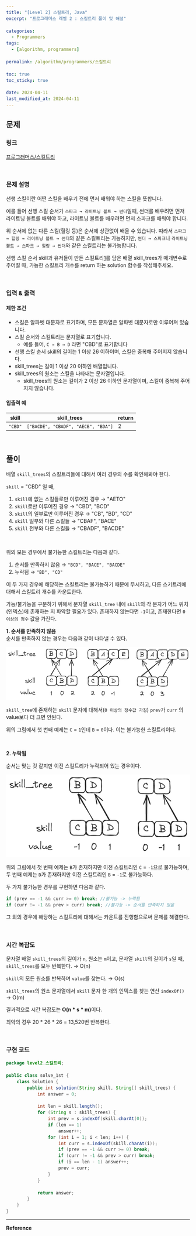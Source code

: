 ```yaml
---
title: "[Level 2] 스킬트리, Java"
excerpt: "프로그래머스 레벨 2 : 스킬트리 풀이 및 해설"

categories:
  - Programmers
tags:
  - [algorithm, programmers]

permalink: /algorithm/programmers/스킬트리

toc: true
toc_sticky: true

date: 2024-04-11
last_modified_at: 2024-04-11
---
```


## 문제

### 링크

[프로그래머스/스킬트리](https://school.programmers.co.kr/learn/courses/30/lessons/49993)

<br>

### 문제 설명

선행 스킬이란 어떤 스킬을 배우기 전에 먼저 배워야 하는 스킬을 뜻합니다.

예를 들어 선행 스킬 순서가 `스파크 → 라이트닝 볼트 → 썬더`일때, 썬더를 배우려면 먼저 라이트닝 볼트를 배워야 하고, 라이트닝 볼트를 배우려면 먼저 스파크를 배워야 합니다.

위 순서에 없는 다른 스킬(힐링 등)은 순서에 상관없이 배울 수 있습니다. 따라서 `스파크 → 힐링 → 라이트닝 볼트 → 썬더`와 같은 스킬트리는 가능하지만, `썬더 → 스파크`나 `라이트닝 볼트 → 스파크 → 힐링 → 썬더`와 같은 스킬트리는 불가능합니다.

선행 스킬 순서 skill과 유저들이 만든 스킬트리[1](https://school.programmers.co.kr/learn/courses/30/lessons/49993#fn1)를 담은 배열 skill_trees가 매개변수로 주어질 때, 가능한 스킬트리 개수를 return 하는 solution 함수를 작성해주세요.

<br>

### 입력 & 출력

#### 제한 조건

- 스킬은 알파벳 대문자로 표기하며, 모든 문자열은 알파벳 대문자로만 이루어져 있습니다.
- 스킬 순서와 스킬트리는 문자열로 표기합니다.
    - 예를 들어, `C → B → D` 라면 "CBD"로 표기합니다
- 선행 스킬 순서 skill의 길이는 1 이상 26 이하이며, 스킬은 중복해 주어지지 않습니다.
- skill_trees는 길이 1 이상 20 이하인 배열입니다.
- skill_trees의 원소는 스킬을 나타내는 문자열입니다.
    - skill_trees의 원소는 길이가 2 이상 26 이하인 문자열이며, 스킬이 중복해 주어지지 않습니다.

#### 입출력 예

|skill|skill_trees|return|
|---|---|---|
|`"CBD"`|`["BACDE", "CBADF", "AECB", "BDA"]`|2|

<br>

## 풀이

배열 `skill_trees`의 스킬트리들에 대해서 여러 경우의 수를 확인해봐야 한다.

`skill` = "CBD" 일 때,

1. `skill`에 없는 스킬들로만 이루어진 경우 &rarr; "AETO"
2. `skill`로만 이루어진 경우 &rarr; "CBD", "BCD"
3. `skill`의 일부로만 이루어진 경우 &rarr; "CB", "BD", "CD"
4. `skill` 일부와 다른 스킬들 &rarr; "CBAF", "BACE"
5. `skill` 전부와 다른 스킬들 &rarr; "CBADF", "BACDE"

<br>

위의 모든 경우에서 불가능한 스킬트리는 다음과 같다.

1. 순서를 만족하지 않음 &rarr; `"BCD", "BACE", "BACDE"`
2. 누락됨 &rarr; `"BD", "CD"`

이 두 가지 경우에 해당하는 스킬트리는 불가능하기 때문에 무시하고, 다른 스키트리에 대해서 스킬트리 개수를 카운트한다.

가능/불가능을 구분하기 위해서 문자열 `skill_tree` 내에 `skill`의 각 문자가 어느 위치(인덱스)에 존재하는 지 파악할 필요가 있다.
존재하지 않는다면 `-1`이고, 존재한다면 `0 이상의 정수` 값을 가진다.

<b>1. 순서를 만족하지 않음</b>  
순서를 만족하지 않는 경우는 다음과 같이 나타낼 수 있다.

![스킬트리-01.png](/assets/images/posts_img/algorithm-programmers/스킬트리-01.png)

`skill_tree`에 존재하는 `skill` 문자에 대해서(`0 이상의 정수값 가짐`) `prev`가 `curr` 의 value보다 더 크면 안된다.

위의 그림에서 첫 번째 예제는 `C` = `1`인데 `B` = `0`이다. 이는 불가능한 스킬트리이다.

<br>

<b>2. 누락됨</b>

순서는 맞는 것 같지만 이전 스킬트리가 누락되어 있는 경우이다.

![스킬트리-02.png](/assets/images/posts_img/algorithm-programmers/스킬트리-02.png)

위의 그림에서 첫 번째 예제는 `B`가 존재하지만 이전 스킬트리인 `C` = `-1`으로 불가능하며,
두 번째 예제는 `D`가 존재하지만 이전 스킬트리인 `B` = `-1`로 불가능하다.

두 가지 불가능한 경우를 구현하면 다음과 같다.

```java
if (prev == -1 && curr >= 0) break; //불가능 -> 누락됨
if (curr != -1 && prev > curr) break; //불가능 -> 순서를 만족하지 않음
```

그 외의 경우에 해당하는 스킬트리에 대해서는 카운트를 진행함으로써 문제를 해결한다.

<br>

### 시간 복잡도

문자열 배열 `skill_trees`의 길이가 `n`, 원소는 `m`이고, 문자열 `skill`의 길이가 `s`일 때,
`skill_trees`를 모두 반복한다. &rarr; O(n)

`skill`의 모든 원소를 반복하며 `value`를 찾는다. &rarr; O(s)

`skill_trees`의 원소 문자열에서 `skill` 문자 한 개의 인덱스를 찾는 연산 `indexOf()` &rarr; O(m)

결과적으로 시간 복잡도는 <b>O(n * s * m)</b>이다.

최악의 경우 20 * 26 * 26 = 13,520번 반복한다.

<br>

### 구현 코드

```java
package level2.스킬트리;

public class solve_1st {
    class Solution {
        public int solution(String skill, String[] skill_trees) {
            int answer = 0;

            int len = skill.length();
            for (String s : skill_trees) {
                int prev = s.indexOf(skill.charAt(0));
                if (len == 1)
                    answer++;
                for (int i = 1; i < len; i++) {
                    int curr = s.indexOf(skill.charAt(i));
                    if (prev == -1 && curr >= 0) break;
                    if (curr != -1 && prev > curr) break;
                    if (i == len - 1) answer++;
                    prev = curr;
                }
            }

            return answer;
        }
    }
}
```


<hr>
<b>Reference</b>  
